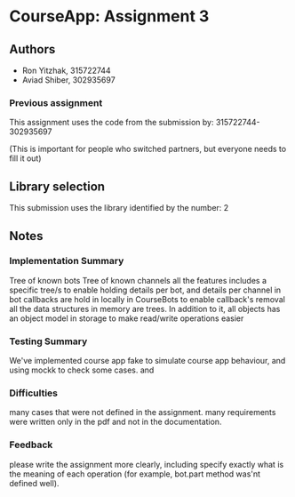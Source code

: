 # CourseApp: Assignment 3

## Authors
* Ron Yitzhak, 315722744
* Aviad Shiber, 302935697

### Previous assignment
This assignment uses the code from the submission by: 315722744-302935697

(This is important for people who switched partners, but everyone needs to fill it out)

## Library selection
This submission uses the library identified by the number: 2

## Notes

### Implementation Summary
Tree of known bots
Tree of known channels
all the features includes a specific tree/s to enable holding details per bot, and details per channel in bot
callbacks are hold in locally in CourseBots to enable callback's removal
all the data structures in memory are trees.
In addition to it, all objects has an object model in storage to make read/write operations easier

### Testing Summary
We've implemented course app fake to simulate course app behaviour, and using mockk to check some cases.
and

### Difficulties
many cases that were not defined in the assignment.
many requirements were written only in the pdf and not in the documentation.

### Feedback
please write the assignment more clearly, including specify exactly what is the meaning of each operation
(for example, bot.part method was'nt defined well).